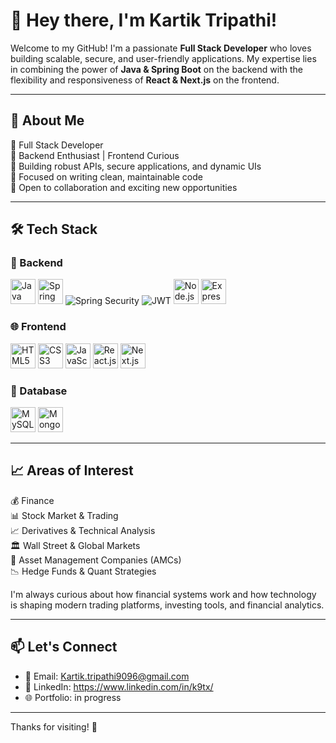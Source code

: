 # 👋 Hey there, I'm Kartik Tripathi!

Welcome to my GitHub! I'm a passionate **Full Stack Developer** who loves building scalable, secure, and user-friendly applications. My expertise lies in combining the power of **Java & Spring Boot** on the backend with the flexibility and responsiveness of **React & Next.js** on the frontend.

---

## 💼 About Me

🔹 Full Stack Developer  
🔹 Backend Enthusiast | Frontend Curious  
🔹 Building robust APIs, secure applications, and dynamic UIs  
🔹 Focused on writing clean, maintainable code  
🔹 Open to collaboration and exciting new opportunities  

---

## 🛠️ Tech Stack

### 🚀 Backend

<p align="left">
  <img src="https://cdn.jsdelivr.net/gh/devicons/devicon/icons/java/java-original.svg" alt="Java" width="40" height="40"/>
  <img src="https://cdn.jsdelivr.net/gh/devicons/devicon/icons/spring/spring-original.svg" alt="Spring Boot" width="40" height="40"/>
  <img src="https://img.shields.io/badge/Spring%20Security-6DB33F?style=for-the-badge&logo=springsecurity&logoColor=white" alt="Spring Security"/>
  <img src="https://img.shields.io/badge/JWT-000000?style=for-the-badge&logo=JSON%20web%20tokens&logoColor=white" alt="JWT"/>
  <img src="https://cdn.jsdelivr.net/gh/devicons/devicon/icons/nodejs/nodejs-original.svg" alt="Node.js" width="40" height="40"/>
  <img src="https://cdn.jsdelivr.net/gh/devicons/devicon/icons/express/express-original.svg" alt="Express.js" width="40" height="40"/>
</p>

### 🌐 Frontend

<p align="left">
  
<p align="left">
  <img src="https://cdn.jsdelivr.net/gh/devicons/devicon/icons/html5/html5-original.svg" alt="HTML5" width="40" height="40"/>
  <img src="https://cdn.jsdelivr.net/gh/devicons/devicon/icons/css3/css3-original.svg" alt="CSS3" width="40" height="40"/>
  <img src="https://cdn.jsdelivr.net/gh/devicons/devicon/icons/javascript/javascript-original.svg" alt="JavaScript" width="40" height="40"/>
  <img src="https://cdn.jsdelivr.net/gh/devicons/devicon/icons/react/react-original.svg" alt="React.js" width="40" height="40"/>
  <img src="https://cdn.jsdelivr.net/gh/devicons/devicon/icons/nextjs/nextjs-original.svg" alt="Next.js" width="40" height="40"/>
</p>

### 💾 Database

<p align="left">
  <img src="https://cdn.jsdelivr.net/gh/devicons/devicon/icons/mysql/mysql-original.svg" alt="MySQL" width="40" height="40"/>
  <img src="https://cdn.jsdelivr.net/gh/devicons/devicon/icons/mongodb/mongodb-original.svg" alt="MongoDB" width="40" height="40"/>
</p>

---
## 📈 Areas of Interest

💰 Finance  
📊 Stock Market & Trading  
📈 Derivatives & Technical Analysis  
🏛️ Wall Street & Global Markets  
🏦 Asset Management Companies (AMCs)  
📉 Hedge Funds & Quant Strategies

I'm always curious about how financial systems work and how technology is shaping modern trading platforms, investing tools, and financial analytics.

---
## 📫 Let's Connect

- 📧 Email: Kartik.tripathi9096@gmail.com 
- 💼 LinkedIn: https://www.linkedin.com/in/k9tx/
- 🌐 Portfolio: in progress

---

Thanks for visiting! 🌟
